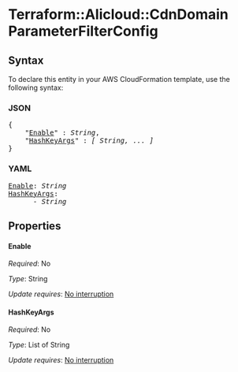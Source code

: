 # Terraform::Alicloud::CdnDomain ParameterFilterConfig

## Syntax

To declare this entity in your AWS CloudFormation template, use the following syntax:

### JSON

<pre>
{
    "<a href="#enable" title="Enable">Enable</a>" : <i>String</i>,
    "<a href="#hashkeyargs" title="HashKeyArgs">HashKeyArgs</a>" : <i>[ String, ... ]</i>
}
</pre>

### YAML

<pre>
<a href="#enable" title="Enable">Enable</a>: <i>String</i>
<a href="#hashkeyargs" title="HashKeyArgs">HashKeyArgs</a>: <i>
      - String</i>
</pre>

## Properties

#### Enable

_Required_: No

_Type_: String

_Update requires_: [No interruption](https://docs.aws.amazon.com/AWSCloudFormation/latest/UserGuide/using-cfn-updating-stacks-update-behaviors.html#update-no-interrupt)

#### HashKeyArgs

_Required_: No

_Type_: List of String

_Update requires_: [No interruption](https://docs.aws.amazon.com/AWSCloudFormation/latest/UserGuide/using-cfn-updating-stacks-update-behaviors.html#update-no-interrupt)


